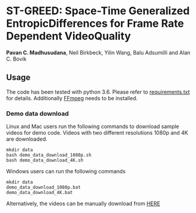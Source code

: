 # ST-GREED: Space-Time Generalized EntropicDifferences for Frame Rate Dependent VideoQuality

**Pavan C. Madhusudana**, Neil Birkbeck, Yilin Wang, Balu Adsumilli and Alan C. Bovik

## Usage
The code has been tested with python 3.6. Please refer to [requirements.txt](requirements.txt) for details.
Additionally [FFmpeg](https://ffmpeg.org/) needs to be installed.

### Demo data download
Linux and Mac users run the following commands to download sample videos for demo code. Videos with two different resolutions 1080p and 4K are downloaded.
```
mkdir data
bash demo_data_download_1080p.sh
bash demo_data_download_4K.sh
```
Windows users can run the following commands
```
mkdir data
demo_data_download_1080p.bat
demo_data_download_4K.bat
```
Alternatively, the videos can be manually download from [HERE](https://utexas.box.com/s/13swqajkyhdui9kty2vwyithp8zcobmb)
